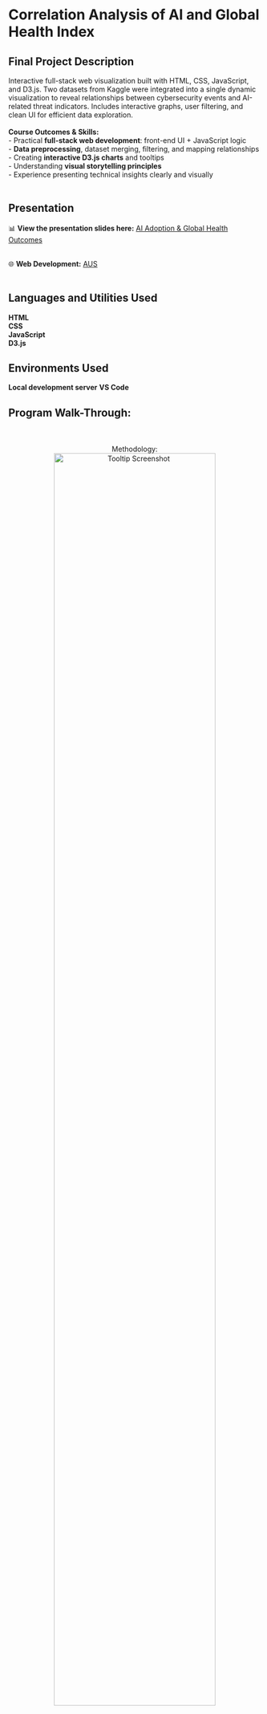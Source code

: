 <h1>Correlation Analysis of AI and Global Health Index </h1> <h2>Final Project Description</h2> Interactive full-stack web visualization built with HTML, CSS, JavaScript, and D3.js. Two datasets from Kaggle were integrated into a single dynamic visualization to reveal relationships between cybersecurity events and AI-related threat indicators. Includes interactive graphs, user filtering, and clean UI for efficient data exploration.  <br/> <br/>
<b>Course Outcomes & Skills:</b><br/>
- Practical <b>full-stack web development</b>: front-end UI + JavaScript logic<br/>
- <b>Data preprocessing</b>, dataset merging, filtering, and mapping relationships<br/>
- Creating <b>interactive D3.js charts</b> and tooltips<br/>
- Understanding <b>visual storytelling principles</b><br/>
- Experience presenting technical insights clearly and visually<br/>
<br/><h2>Presentation</h2>

📊 <b>View the presentation slides here:</b> 
<a href="https://github.com/marriammahmed/DV_CorAnalysisAIandGlobalHealthIndex/blob/main/AI-Adoption-and-Global-Health-Outcomes%20(1).pptx">AI Adoption & Global Health Outcomes</a><br/><br/>

🌐 <b>Web Development:</b> <a href="https://github.com/marriammahmed/certs/blob/main/react_mariam_ahmed.pdf">AUS</a><br/><br/>

<h2>Languages and Utilities Used</h2>
<b>HTML</b><br/>
<b>CSS</b><br/>
<b>JavaScript</b><br/>
<b>D3.js</b><br/>
<h2>Environments Used</h2>
<b>Local development server</b>
<b>VS Code</b>
<br/> <h2>Program Walk-Through:</h2> <p align="center">  <br/><br/>Methodology: <br/> <img src="https://i.imgur.com/923KBZ0.png" height="80%" width="80%" alt="Tooltip Screenshot"/> <br/><br/>Bubble Clustering of Health Scores: <br/> <img src="https://i.imgur.com/I0Zgdxs.png" height="80%" width="80%" alt="Visualization Screenshot"/> <br/><br/> Interactive graph with hovering features: <br/> <img src="https://i.imgur.com/j6ny1pT.png" height="80%" width="80%" alt="Filters Screenshot"/> </p>
